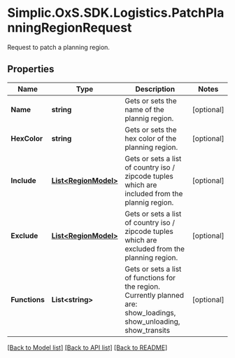 # Simplic.OxS.SDK.Logistics.PatchPlanningRegionRequest
Request to patch a planning region.

## Properties

Name | Type | Description | Notes
------------ | ------------- | ------------- | -------------
**Name** | **string** | Gets or sets the name of the plannig region. | [optional] 
**HexColor** | **string** | Gets or sets the hex color of the planning region. | [optional] 
**Include** | [**List&lt;RegionModel&gt;**](RegionModel.md) | Gets or sets a list of country iso / zipcode tuples which are included from the plannig region. | [optional] 
**Exclude** | [**List&lt;RegionModel&gt;**](RegionModel.md) | Gets or sets a list of country iso / zipcode tuples which are excluded from the planning region. | [optional] 
**Functions** | **List&lt;string&gt;** | Gets or sets a list of functions for the region.     Currently planned are:  show_loadings,  show_unloading,  show_transits   | [optional] 

[[Back to Model list]](../README.md#documentation-for-models) [[Back to API list]](../README.md#documentation-for-api-endpoints) [[Back to README]](../README.md)


